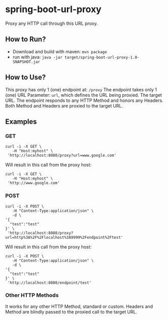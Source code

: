 # spring-boot-url-proxy
Proxy any HTTP call through this URL proxy.

## How to Run?
- Download and build with maven: `mvn package`
- run with java: `java -jar target/spring-boot-url-proxy-1.0-SNAPSHOT.jar`

## How to Use?

This proxy has only 1 (one) endpoint at: `/proxy`
The endpoint takes only 1 (one) URL Parameter: `url`, which defines the URL being proxied. The target URL.
The endpoint responds to any HTTP Method and honors any Headers. Both Method and Headers are proxied to the target URL.

## Examples

### GET

```
curl -i -X GET \
   -H "Host:myhost" \
 'http://localhost:8080/proxy?url=www.google.com'
```
Will result in this call from the proxy host:

```
curl -i -X GET \
   -H "Host:myhost" \
 'http://www.google.com'
```

### POST

```
curl -i -X POST \
   -H "Content-Type:application/json" \
   -d \
'{
  "test":"test"
}' \
 'http://localhost:8080/proxy?url=http%3A%2F%2Flocalhost%3A9999%2Fendpoint%2Ftest'
```

Will result in this call from the proxy host:

```
curl -i -X POST \
   -H "Content-Type:application/json" \
   -d \
'{
  "test":"test"
}' \
 'http://localhost:8080/endpoint/test'
```

### Other HTTP Methods

It works for any other HTTP Method, standard or custom. Headers and Method are blindly passed to the proxied call to the target URL.
